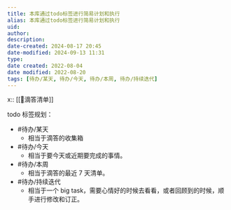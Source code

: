 ```yaml
---
title: 本库通过todo标签进行简易计划和执行
alias: 本库通过todo标签进行简易计划和执行
uid: 
author: 
description: 
date-created: 2024-08-17 20:45
date-modified: 2024-09-13 11:31
type: 
date created: 2022-08-04
date modified: 2022-08-20
tags: [待办/某天, 待办/今天, 待办/本周, 待办/持续迭代]
---
```


x:: [[🤖滴答清单]]

todo 标签规划：

- #待办/某天
	- 相当于滴答的收集箱
- #待办/今天
	- 相当于要今天或近期要完成的事情。
- #待办/本周
	- 相当于滴答的最近 7 天清单。
- #待办/持续迭代
	- 相当于一个 big task，需要心情好的时候去看看，或者回顾到的时候，顺手进行修改和订正。
